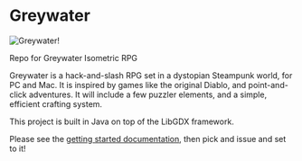 Greywater
=========
![Greywater!](https://dl.dropboxusercontent.com/u/25855513/greywater-logo3.png)

Repo for Greywater Isometric RPG

Greywater is a hack-and-slash RPG set in a dystopian Steampunk world, for PC and Mac. It is inspired by games like the original Diablo, and point-and-click adventures. It will include a few puzzler elements, and a simple, efficient crafting system.

This project is built in Java on top of the LibGDX framework.

Please see the [getting started documentation](), then pick and issue and set to it!
